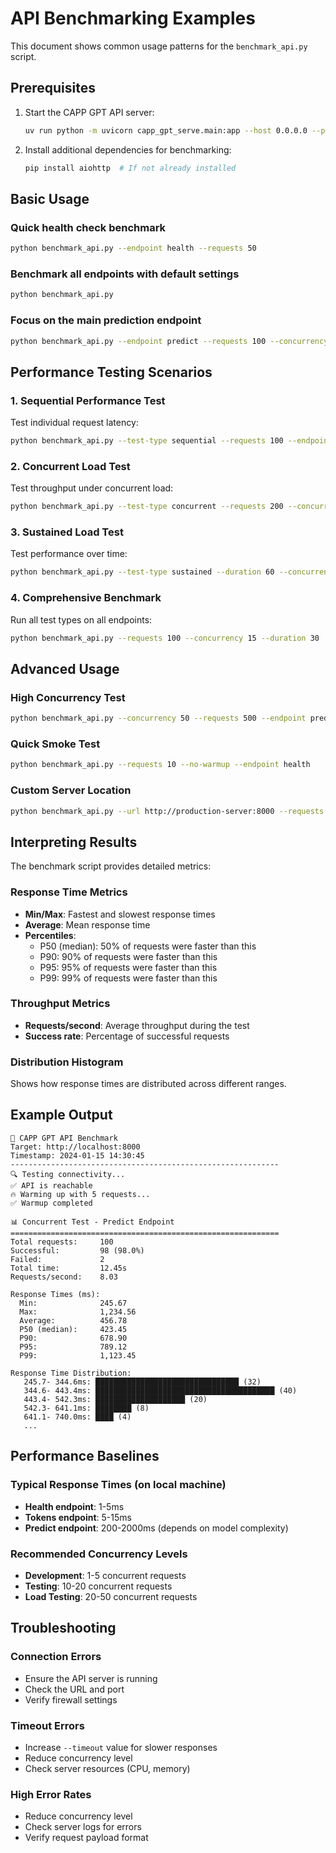 # API Benchmarking Examples

This document shows common usage patterns for the `benchmark_api.py` script.

## Prerequisites

1. Start the CAPP GPT API server:
   ```bash
   uv run python -m uvicorn capp_gpt_serve.main:app --host 0.0.0.0 --port 8000
   ```

2. Install additional dependencies for benchmarking:
   ```bash
   pip install aiohttp  # If not already installed
   ```

## Basic Usage

### Quick health check benchmark
```bash
python benchmark_api.py --endpoint health --requests 50
```

### Benchmark all endpoints with default settings
```bash
python benchmark_api.py
```

### Focus on the main prediction endpoint
```bash
python benchmark_api.py --endpoint predict --requests 100 --concurrency 5
```

## Performance Testing Scenarios

### 1. Sequential Performance Test
Test individual request latency:
```bash
python benchmark_api.py --test-type sequential --requests 100 --endpoint predict
```

### 2. Concurrent Load Test
Test throughput under concurrent load:
```bash
python benchmark_api.py --test-type concurrent --requests 200 --concurrency 20 --endpoint predict
```

### 3. Sustained Load Test
Test performance over time:
```bash
python benchmark_api.py --test-type sustained --duration 60 --concurrency 10 --endpoint predict
```

### 4. Comprehensive Benchmark
Run all test types on all endpoints:
```bash
python benchmark_api.py --requests 100 --concurrency 15 --duration 30
```

## Advanced Usage

### High Concurrency Test
```bash
python benchmark_api.py --concurrency 50 --requests 500 --endpoint predict --timeout 60
```

### Quick Smoke Test
```bash
python benchmark_api.py --requests 10 --no-warmup --endpoint health
```

### Custom Server Location
```bash
python benchmark_api.py --url http://production-server:8000 --requests 100
```

## Interpreting Results

The benchmark script provides detailed metrics:

### Response Time Metrics
- **Min/Max**: Fastest and slowest response times
- **Average**: Mean response time
- **Percentiles**: 
  - P50 (median): 50% of requests were faster than this
  - P90: 90% of requests were faster than this
  - P95: 95% of requests were faster than this
  - P99: 99% of requests were faster than this

### Throughput Metrics
- **Requests/second**: Average throughput during the test
- **Success rate**: Percentage of successful requests

### Distribution Histogram
Shows how response times are distributed across different ranges.

## Example Output

```
🎯 CAPP GPT API Benchmark
Target: http://localhost:8000
Timestamp: 2024-01-15 14:30:45
------------------------------------------------------------
🔍 Testing connectivity...
✅ API is reachable
🔥 Warming up with 5 requests...
✅ Warmup completed

📊 Concurrent Test - Predict Endpoint
============================================================
Total requests:     100
Successful:         98 (98.0%)
Failed:             2
Total time:         12.45s
Requests/second:    8.03

Response Times (ms):
  Min:              245.67
  Max:              1,234.56
  Average:          456.78
  P50 (median):     423.45
  P90:              678.90
  P95:              789.12
  P99:              1,123.45

Response Time Distribution:
   245.7- 344.6ms: ████████████████████████████████ (32)
   344.6- 443.4ms: ████████████████████████████████████████ (40)
   443.4- 542.3ms: ████████████████████ (20)
   542.3- 641.1ms: ████████ (8)
   641.1- 740.0ms: ████ (4)
   ...
```

## Performance Baselines

### Typical Response Times (on local machine)
- **Health endpoint**: 1-5ms
- **Tokens endpoint**: 5-15ms  
- **Predict endpoint**: 200-2000ms (depends on model complexity)

### Recommended Concurrency Levels
- **Development**: 1-5 concurrent requests
- **Testing**: 10-20 concurrent requests
- **Load Testing**: 20-50 concurrent requests

## Troubleshooting

### Connection Errors
- Ensure the API server is running
- Check the URL and port
- Verify firewall settings

### Timeout Errors
- Increase `--timeout` value for slower responses
- Reduce concurrency level
- Check server resources (CPU, memory)

### High Error Rates
- Reduce concurrency level
- Check server logs for errors
- Verify request payload format